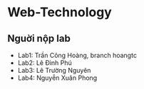 # Web-Technology
## Nguời nộp lab
- Lab1: Trần Công Hoàng, branch hoangtc
- Lab2: Lê Đình Phú
- Lab3: Lê Trường Nguyên
- Lab4: Nguyễn Xuân Phong

